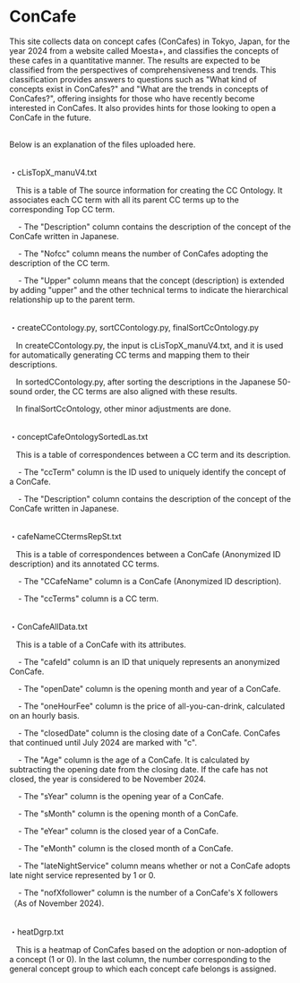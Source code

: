 # ConCafe
This site collects data on concept cafes (ConCafes) in Tokyo, Japan, for the year 2024 from a website called Moesta+, and classifies the concepts of these cafes in a quantitative manner. The results are expected to be classified from the perspectives of comprehensiveness and trends. This classification provides answers to questions such as "What kind of concepts exist in ConCafes?" and "What are the trends in concepts of ConCafes?", offering insights for those who have recently become interested in ConCafes. It also provides hints for those looking to open a ConCafe in the future.<p>
<br>
Below is an explanation of the files uploaded here.<p>
<br>
・cLisTopX_manuV4.txt<p>
&nbsp;&nbsp;&nbsp;This is a table of The source information for creating the CC Ontology. It associates each CC term with all its parent CC terms up to the corresponding Top CC term. <p>
&nbsp;&nbsp;&nbsp;&nbsp;- The "Description" column contains the description of the concept of the ConCafe written in Japanese.<p>
&nbsp;&nbsp;&nbsp;&nbsp;- The "Nofcc" column means the number of ConCafes adopting the description of the CC term.<p>
&nbsp;&nbsp;&nbsp;&nbsp;- The "Upper" column means that the concept (description) is extended by adding "upper" and the other technical terms to indicate the hierarchical relationship up to the parent term.<p>
<br>
・createCContology.py, sortCContology.py, finalSortCcOntology.py <p>
&nbsp;&nbsp;&nbsp;In createCContology.py, the input is cLisTopX_manuV4.txt, and it is used for automatically generating CC terms and mapping them to their descriptions.<p>
&nbsp;&nbsp;&nbsp;In sortedCContology.py, after sorting the descriptions in the Japanese 50-sound order, the CC terms are also aligned with these results.<p>
&nbsp;&nbsp;&nbsp;In finalSortCcOntology, other minor adjustments are done.<p>
<br>
・conceptCafeOntologySortedLas.txt<p>
&nbsp;&nbsp;&nbsp;This is a table of correspondences between a CC term and its description. <p>
&nbsp;&nbsp;&nbsp;&nbsp;- The "ccTerm" column is the ID used to uniquely identify the concept of a ConCafe.<p>
&nbsp;&nbsp;&nbsp;&nbsp;- The "Description" column contains the description of the concept of the ConCafe written in Japanese.<p>
<br>
・cafeNameCCtermsRepSt.txt<p>
&nbsp;&nbsp;&nbsp;This is a table of correspondences between a ConCafe (Anonymized ID description) and its annotated CC terms. <p>
&nbsp;&nbsp;&nbsp;&nbsp;- The "CCafeName" column is a ConCafe (Anonymized ID description). <p>
&nbsp;&nbsp;&nbsp;&nbsp;- The "ccTerms" column is a CC term. <p><p>
<br>
・ConCafeAllData.txt<p>
&nbsp;&nbsp;&nbsp;This is a table of a ConCafe with its attributes. <p>
&nbsp;&nbsp;&nbsp;&nbsp;- The "cafeId" column is an ID that uniquely represents an anonymized ConCafe.<p>
&nbsp;&nbsp;&nbsp;&nbsp;- The "openDate" column is the opening month and year of a ConCafe.<p>
&nbsp;&nbsp;&nbsp;&nbsp;- The "oneHourFee" column is the price of all-you-can-drink, calculated on an hourly basis.<p>
&nbsp;&nbsp;&nbsp;&nbsp;- The "closedDate" column is the closing date of a ConCafe. ConCafes that continued until July 2024 are marked with "c".<p>
&nbsp;&nbsp;&nbsp;&nbsp;- The "Age" column is the age of a ConCafe. It is calculated by subtracting the opening date from the closing date. If the cafe has not closed, the year is considered to be November 2024.<p>
&nbsp;&nbsp;&nbsp;&nbsp;- The "sYear" column is the opening year of a ConCafe.<p>
&nbsp;&nbsp;&nbsp;&nbsp;- The "sMonth" column is the opening month of a ConCafe.<p>
&nbsp;&nbsp;&nbsp;&nbsp;- The "eYear" column is the closed year of a ConCafe.<p>
&nbsp;&nbsp;&nbsp;&nbsp;- The "eMonth" column is the closed month of a ConCafe.<p>
&nbsp;&nbsp;&nbsp;&nbsp;- The "lateNightService" column means whether or not a ConCafe adopts late night service represented by 1 or 0.<p>
&nbsp;&nbsp;&nbsp;&nbsp;- The "nofXfollower" column is the number of a ConCafe's X followers（As of November 2024).<p><p>
<br>
・heatDgrp.txt<p>
&nbsp;&nbsp;&nbsp;This is a heatmap of ConCafes based on the adoption or non-adoption of a concept (1 or 0). In the last column, the number corresponding to the general concept group to which each concept cafe belongs is assigned.
<br>
